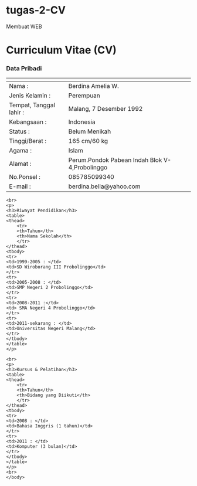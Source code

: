tugas-2-CV
==========

Membuat WEB

<html>
	<head>
		<title> Curriculum Vitae (CV)</title>
	</head>
	<body>
	<h1>Curriculum Vitae (CV)</h1>
	<p>
	<h3>Data Pribadi</h3> 
	<table>
	<thead>
		<tr>
		<th></th>
		<th></th>
		</tr>
	</thead>
	<tbody> 
	<tr>
         <td>Nama : </td>
	 <td>Berdina Amelia W.</td>
	</tr>
	<tr>
         <td>Jenis Kelamin : </td>
	 <td>Perempuan</td>
	</tr>
	<tr>
         <td>Tempat, Tanggal lahir : </td>
	 <td>Malang, 7 Desember 1992</td>
	</tr>
	<tr>
	 <td>Kebangsaan : </td>
	 <td>Indonesia</td>
	</tr>
	<tr>
         <td>Status : </td>
	 <td>Belum Menikah</td>
	</tr>
	<tr>
	 <td>Tinggi/Berat : </td>
	 <td>165 cm/60 kg</td>
	</tr>
	<tr>
         <td>Agama : </td>
	 <td>Islam</td>
	</tr>
	<tr>
	 <td>Alamat : </td>
	 <td>Perum.Pondok Pabean Indah Blok V-4,Probolinggo</td>
	</tr>
	<tr>
         <td>No.Ponsel : </td>
	 <td>085785099340</td>
	</tr>
	 <td>E-mail : </td>
	 <td>berdina.bella@yahoo.com</td>
	</tr>
	</tbody>
	</table>
	</p>
	
	<br>
	<p>
	<h3>Riwayat Pendidikan</h3>
	<table>
	<thead>
		<tr>
		<th>Tahun</th>
		<th>Nama Sekolah</th>
		</tr>
	</thead> 
	<tbody>
	<tr>
	<td>1999-2005 : </td>
	<td>SD Wiroborang III Probolinggo</td>
	</tr>
	<tr>
	<td>2005-2008 : </td>
	<td>SMP Negeri 2 Probolinggo</td>
	</tr>
	<tr>
	<td>2008-2011 :</td>
	<td> SMA Negeri 4 Probolinggo</td>
	</tr>
	<tr>
	<td>2011-sekarang : </td>
	<td>Universitas Negeri Malang</td>
	</tr>
	</tbody>
	</table>
	</p>
	
	<br>
	<p>
	<h3>Kursus & Pelatihan</h3>
	<table>
	<thead>
		<tr>
		<th>Tahun</th>
		<th>Bidang yang Diikuti</th>
		</tr>
	</thead> 
	<tbody>
	<tr>
	<td>2008 : </td>
	<td>Bahasa Inggris (1 tahun)</td>
	</tr>
	<tr>
	<td>2011 : </td>
	<td>Komputer (3 bulan)</td>
	</tr>
	</tbody>
	</table>
	</p>
	<br>
	</body>
</html>
